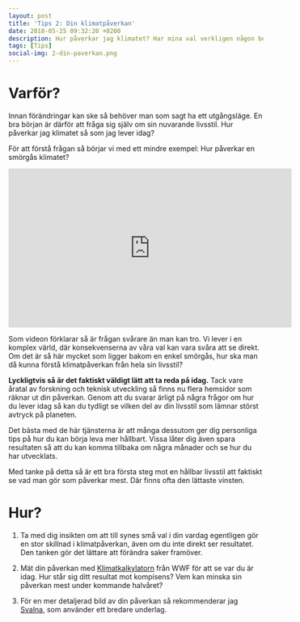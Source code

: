 ```yaml
---
layout: post
title: 'Tips 2: Din klimatpåverkan'
date: 2018-05-25 09:32:20 +0200
description: Hur påverkar jag klimatet? Har mina val verkligen någon betydelse? Så här kan du mäta din påverkan!
tags: [Tips]
social-img: 2-din-paverkan.png
---
```


# Varför?

Innan förändringar kan ske så behöver man som sagt ha ett utgångsläge. En bra början är därför att fråga sig själv om sin nuvarande livsstil. Hur påverkar jag klimatet så som jag lever idag?

För att förstå frågan så börjar vi med ett mindre exempel: Hur påverkar en smörgås klimatet?

<div class="responsive-embed">
  <iframe width="560" height="315" src="https://www.youtube.com/embed/jRQEi-C5GDg?rel=0" frameborder="0" allow="autoplay; encrypted-media" allowfullscreen></iframe>
</div>

Som videon förklarar så är frågan svårare än man kan tro. Vi lever i en komplex värld, där konsekvenserna av våra val kan vara svåra att se direkt. Om det är så här mycket som ligger bakom en enkel smörgås, hur ska man då kunna förstå klimatpåverkan från hela sin livsstil?

**Lyckligtvis så är det faktiskt väldigt lätt att ta reda på idag.** Tack vare åratal av forskning och teknisk utveckling så finns nu flera hemsidor som räknar ut din påverkan. Genom att du svarar ärligt på några frågor om hur du lever idag så kan du tydligt se vilken del av din livsstil som lämnar störst avtryck på planeten.

Det bästa med de här tjänsterna är att många dessutom ger dig personliga tips på hur du kan börja leva mer hållbart. Vissa låter dig även spara resultaten så att du kan komma tillbaka om några månader och se hur du har utvecklats.

Med tanke på detta så är ett bra första steg mot en hållbar livsstil att faktiskt se vad man gör som påverkar mest. Där finns ofta den lättaste vinsten.

# Hur?

1. Ta med dig insikten om att till synes små val i din vardag egentligen gör en stor skillnad i klimatpåverkan, även om du inte direkt ser resultatet. Den tanken gör det lättare att förändra saker framöver.

2. Mät din påverkan med [Klimatkalkylatorn](https://klimatkalkylatorn.se/) från WWF för att se var du är idag. Hur står sig ditt resultat mot kompisens? Vem kan minska sin påverkan mest under kommande halvåret?

3. För en mer detaljerad bild av din påverkan så rekommenderar jag [Svalna](https://www.svalna.se/), som använder ett bredare underlag.
